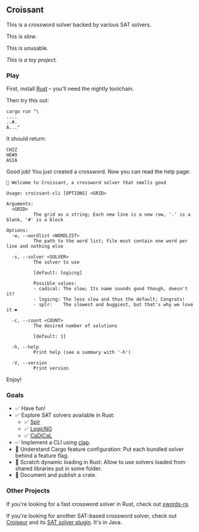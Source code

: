 ## Croissant

This is a crossword solver backed by various SAT solvers.

This is *slow*.

This is unusable.

*This is a toy project.*

### Play

First, install [Rust](https://rustup.rs/) – you'll need the nightly toolchain.

Then try this out:

```
cargo run "\
....
..#.
A..."
```

It should return:

```
CHIZ
HE#O
ASIA
```

Good job! You just created a crossword. Now you can read the help page:

```
🥐 Welcome to Croissant, a crossword solver that smells good

Usage: croissant-cli [OPTIONS] <GRID>

Arguments:
  <GRID>
          The grid as a string; Each new line is a new row, '.' is a blank, '#' is a block

Options:
  -w, --wordlist <WORDLIST>
          The path to the word list; File must contain one word per line and nothing else

  -s, --solver <SOLVER>
          The solver to use
          
          [default: logicng]

          Possible values:
          - cadical: The slow; Its name sounds good though, doesn't it?
          - logicng: The less slow and thus the default; Congrats!
          - splr:    The slowest and buggiest, but that's why we love it ❤️

  -c, --count <COUNT>
          The desired number of solutions
          
          [default: 1]

  -h, --help
          Print help (see a summary with '-h')

  -V, --version
          Print version
```

Enjoy!

### Goals

- ✅ Have fun!
- ✅ Explore SAT solvers available in Rust:
    - ✅ [Splr](https://crates.io/crates/Splr)
    - ✅ [LogicNG](https://crates.io/crates/Logicng)
    - ✅ [CaDiCaL](https://crates.io/crates/Cadical)
- ✅ Implement a CLI using [clap](https://crates.io/crates/clap).
- 🚧 Understand Cargo feature configuration: Put each bundled solver behind a feature flag.
- 🚧 Scratch dynamic loading in Rust: Allow to use solvers loaded from shared libraries put in some folder.
- 🚧 Document and publish a crate.

### Other Projects

If you're looking for a fast crossword solver in Rust, check out [xwords-rs](https://github.com/szunami/xwords-rs).

If you're looking for another SAT-based crossword solver, check out [Croiseur](https://github.com/super7ramp/croiseur)
and its [SAT solver plugin](https://github.com/super7ramp/croiseur/tree/master/croiseur-solver/croiseur-solver-sat).
It's in Java.